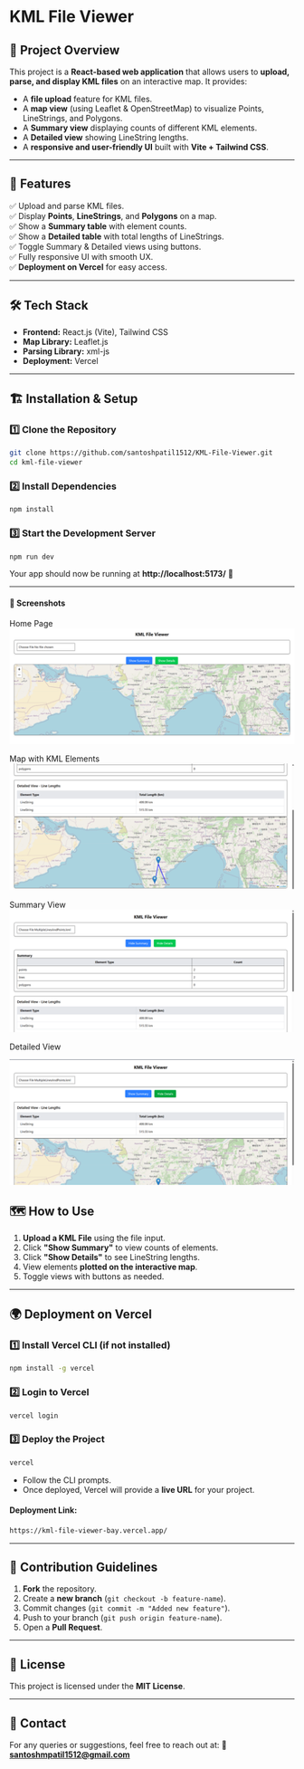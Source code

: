 # KML File Viewer

## 🚀 Project Overview
This project is a **React-based web application** that allows users to **upload, parse, and display KML files** on an interactive map. It provides:
- A **file upload** feature for KML files.
- A **map view** (using Leaflet & OpenStreetMap) to visualize Points, LineStrings, and Polygons.
- A **Summary view** displaying counts of different KML elements.
- A **Detailed view** showing LineString lengths.
- A **responsive and user-friendly UI** built with **Vite + Tailwind CSS**.

---

## 🎯 Features
✅ Upload and parse KML files.  
✅ Display **Points**, **LineStrings**, and **Polygons** on a map.  
✅ Show a **Summary table** with element counts.  
✅ Show a **Detailed table** with total lengths of LineStrings.  
✅ Toggle Summary & Detailed views using buttons.  
✅ Fully responsive UI with smooth UX.  
✅ **Deployment on Vercel** for easy access.

---

## 🛠️ Tech Stack
- **Frontend:** React.js (Vite), Tailwind CSS
- **Map Library:** Leaflet.js
- **Parsing Library:** xml-js
- **Deployment:** Vercel

---

## 🏗️ Installation & Setup
### 1️⃣ Clone the Repository
```sh
git clone https://github.com/santoshpatil1512/KML-File-Viewer.git
cd kml-file-viewer
```

### 2️⃣ Install Dependencies
```sh
npm install
```

### 3️⃣ Start the Development Server
```sh
npm run dev
```

Your app should now be running at **http://localhost:5173/** 🚀

---

#### 📸 Screenshots

Home Page
![Home Page](src\screenshots\HomePage.png)

Map with KML Elements
![Map View](src\screenshots/mapview.png)

Summary View
![Summary Table](src\screenshots/summary.png)

Detailed View

![Detailed Table](src\screenshots/details.png)

## 🗺️ How to Use
1. **Upload a KML File** using the file input.
2. Click **"Show Summary"** to view counts of elements.
3. Click **"Show Details"** to see LineString lengths.
4. View elements **plotted on the interactive map**.
5. Toggle views with buttons as needed.

---

## 🌍 Deployment on Vercel
### 1️⃣ Install Vercel CLI (if not installed)
```sh
npm install -g vercel
```

### 2️⃣ Login to Vercel
```sh
vercel login
```

### 3️⃣ Deploy the Project
```sh
vercel
```

- Follow the CLI prompts.
- Once deployed, Vercel will provide a **live URL** for your project.

#### Deployment Link:
```sh
https://kml-file-viewer-bay.vercel.app/
```

---

## 🤝 Contribution Guidelines
1. **Fork** the repository.
2. Create a **new branch** (`git checkout -b feature-name`).
3. Commit changes (`git commit -m "Added new feature"`).
4. Push to your branch (`git push origin feature-name`).
5. Open a **Pull Request**.

---

## 📜 License
This project is licensed under the **MIT License**.

---

## 📧 Contact
For any queries or suggestions, feel free to reach out at:
📩 **santoshmpatil1512@gmail.com**

